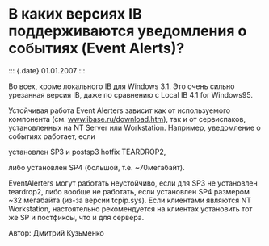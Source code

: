 В каких версиях IB поддерживаются уведомления о событиях (Event Alerts)?
========================================================================

::: {.date}
01.01.2007
:::

Во всех, кроме локального IB для Windows 3.1. Это очень сильно урезанная
версия IB, даже по сравнению с Local IB 4.1 for Windows95.

Устойчивая работа Event Alerters зависит как от используемого компонента
(см. www.ibase.ru/download.htm), так и от сервиспаков, установленных на
NT Server или Workstation. Например, уведомление о событиях работает,
если

установлен SP3 и postsp3 hotfix TEARDROP2,

либо установлен SP4 (большой, т.е. \~70мегабайт).

EventAlerters могут работать неустойчиво, если для SP3 не установлен
teardrop2, либо вообще не работать, если установлен SP4 размером \~32
мегабайта (из-за версии tcpip.sys). Если клиентами являются NT
Workstation, настоятельно рекомендуется на клиентах установить тот же SP
и постфиксы, что и для сервера.

Автор: Дмитрий Кузьменко

